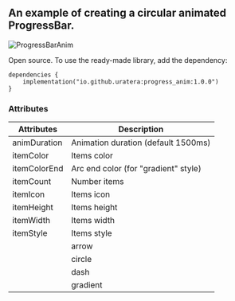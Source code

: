 ## An example of creating a circular animated ProgressBar.

![ProgressBarAnim](https://github.com/user-attachments/assets/dbbb6508-626b-4d9e-b26b-221e31bdab7e)

Open source. To use the ready-made library, add the dependency:
```
dependencies {
    implementation("io.github.uratera:progress_anim:1.0.0")
}
```
### Attributes
|Attributes   |Description |
|-------------|------------|
|animDuration |Animation duration (default 1500ms)
|itemColor    |Items color
|itemColorEnd |Arc end color (for "gradient" style)
|itemCount    |Number items
|itemIcon     |Items icon
|itemHeight   |Items height
|itemWidth    |Items width
|itemStyle    |Items style
| |arrow
| |circle
| |dash
| |gradient


